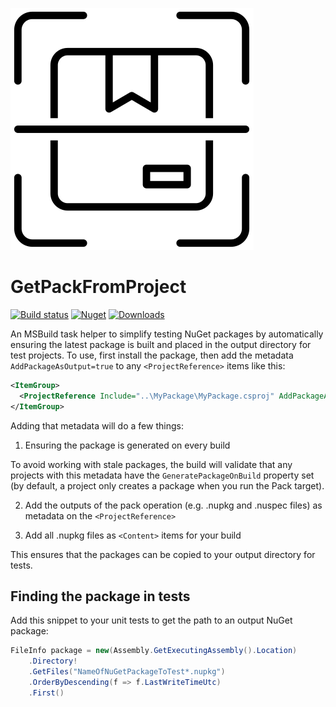 ![Icon](https://raw.githubusercontent.com/MattKotsenas/GetPackFromProject/main/icon.png)

# GetPackFromProject

[![Build status](https://github.com/MattKotsenas/GetPackFromProject/actions/workflows/main.yml/badge.svg)](https://github.com/MattKotsenas/GetPackFromProject/actions/workflows/main.yml)
[![Nuget](https://img.shields.io/nuget/v/GetPackFromProject)](https://nuget.org/packages/GetPackFromProject)
[![Downloads](https://img.shields.io/nuget/dt/GetPackFromProject)](https://nuget.org/packages/GetPackFromProject)

An MSBuild task helper to simplify testing NuGet packages by automatically ensuring the latest package is built and
placed in the output directory for test projects. To use, first install the package, then add the metadata
`AddPackageAsOutput=true` to any `<ProjectReference>` items like this:

```xml
<ItemGroup>
  <ProjectReference Include="..\MyPackage\MyPackage.csproj" AddPackageAsOutput="true" />
</ItemGroup>
```

Adding that metadata will do a few things:

1. Ensuring the package is generated on every build

To avoid working with stale packages, the build will validate that any projects with this metadata have the `GeneratePackageOnBuild`
property set (by default, a project only creates a package when you run the Pack target).

2. Add the outputs of the pack operation (e.g. .nupkg and .nuspec files) as metadata on the `<ProjectReference>`

3. Add all .nupkg files as `<Content>` items for your build

This ensures that the packages can be copied to your output directory for tests.

## Finding the package in tests

Add this snippet to your unit tests to get the path to an output NuGet package:

```csharp
FileInfo package = new(Assembly.GetExecutingAssembly().Location)
    .Directory!
    .GetFiles("NameOfNuGetPackageToTest*.nupkg")
    .OrderByDescending(f => f.LastWriteTimeUtc)
    .First()
```
